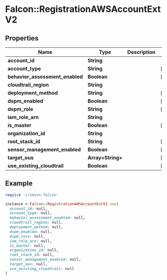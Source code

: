# Falcon::RegistrationAWSAccountExtV2

## Properties

| Name | Type | Description | Notes |
| ---- | ---- | ----------- | ----- |
| **account_id** | **String** |  |  |
| **account_type** | **String** |  | [optional] |
| **behavior_assessment_enabled** | **Boolean** |  | [optional] |
| **cloudtrail_region** | **String** |  |  |
| **deployment_method** | **String** |  | [optional] |
| **dspm_enabled** | **Boolean** |  | [optional] |
| **dspm_role** | **String** |  | [optional] |
| **iam_role_arn** | **String** |  |  |
| **is_master** | **Boolean** |  | [optional] |
| **organization_id** | **String** |  |  |
| **root_stack_id** | **String** |  | [optional] |
| **sensor_management_enabled** | **Boolean** |  | [optional] |
| **target_ous** | **Array&lt;String&gt;** |  | [optional] |
| **use_existing_cloudtrail** | **Boolean** |  | [optional] |

## Example

```ruby
require 'crimson-falcon'

instance = Falcon::RegistrationAWSAccountExtV2.new(
  account_id: null,
  account_type: null,
  behavior_assessment_enabled: null,
  cloudtrail_region: null,
  deployment_method: null,
  dspm_enabled: null,
  dspm_role: null,
  iam_role_arn: null,
  is_master: null,
  organization_id: null,
  root_stack_id: null,
  sensor_management_enabled: null,
  target_ous: null,
  use_existing_cloudtrail: null
)
```

